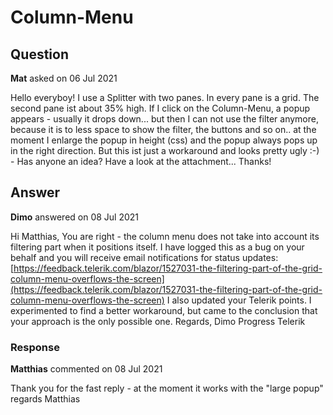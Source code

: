 # Column-Menu

## Question

**Mat** asked on 06 Jul 2021

Hello everyboy! I use a Splitter with two panes. In every pane is a grid. The second pane ist about 35% high. If I click on the Column-Menu, a popup appears - usually it drops down... but then I can not use the filter anymore, because it is to less space to show the filter, the buttons and so on.. at the moment I enlarge the popup in height (css) and the popup always pops up in the right direction. But this ist just a workaround and looks pretty ugly :-) - Has anyone an idea? Have a look at the attachment... Thanks!

## Answer

**Dimo** answered on 08 Jul 2021

Hi Matthias, You are right - the column menu does not take into account its filtering part when it positions itself. I have logged this as a bug on your behalf and you will receive email notifications for status updates: [https://feedback.telerik.com/blazor/1527031-the-filtering-part-of-the-grid-column-menu-overflows-the-screen](https://feedback.telerik.com/blazor/1527031-the-filtering-part-of-the-grid-column-menu-overflows-the-screen) I also updated your Telerik points. I experimented to find a better workaround, but came to the conclusion that your approach is the only possible one. Regards, Dimo Progress Telerik

### Response

**Matthias** commented on 08 Jul 2021

Thank you for the fast reply - at the moment it works with the "large popup" regards Matthias
